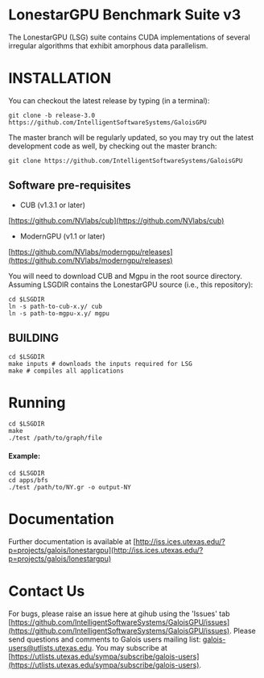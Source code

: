 # LonestarGPU Benchmark Suite v3

The LonestarGPU (LSG) suite contains CUDA implementations of several
irregular algorithms that exhibit amorphous data parallelism.

# INSTALLATION

You can checkout the latest release by typing (in a terminal):

```Shell
git clone -b release-3.0 https://github.com/IntelligentSoftwareSystems/GaloisGPU
```

The master branch will be regularly updated, so you may try out the latest
development code as well, by checking out the master branch:

```Shell
git clone https://github.com/IntelligentSoftwareSystems/GaloisGPU
```


## Software pre-requisites

* CUB (v1.3.1 or later)

[https://github.com/NVlabs/cub](https://github.com/NVlabs/cub)


* ModernGPU (v1.1 or later)

[https://github.com/NVlabs/moderngpu/releases](https://github.com/NVlabs/moderngpu/releases)

You will need to download CUB and Mgpu in the root source directory. Assuming
LSGDIR contains the LonestarGPU source (i.e., this repository): 

```Shell
cd $LSGDIR
ln -s path-to-cub-x.y/ cub
ln -s path-to-mgpu-x.y/ mgpu
```

## BUILDING


```Shell
cd $LSGDIR
make inputs # downloads the inputs required for LSG
make # compiles all applications
```

# Running

```Shell
cd $LSGDIR
make
./test /path/to/graph/file
```

#### Example:

```Shell
cd $LSGDIR
cd apps/bfs
./test /path/to/NY.gr -o output-NY
```

# Documentation

Further documentation is available at
[http://iss.ices.utexas.edu/?p=projects/galois/lonestargpu](http://iss.ices.utexas.edu/?p=projects/galois/lonestargpu)


# Contact Us 

For bugs, please raise an issue here at gihub using the 'Issues' tab [https://github.com/IntelligentSoftwareSystems/GaloisGPU/issues](https://github.com/IntelligentSoftwareSystems/GaloisGPU/issues).
Please send questions and comments to Galois users mailing list: [galois-users@utlists.utexas.edu](galois-users@utlists.utexas.edu). You may subscribe at
[https://utlists.utexas.edu/sympa/subscribe/galois-users](https://utlists.utexas.edu/sympa/subscribe/galois-users). 


